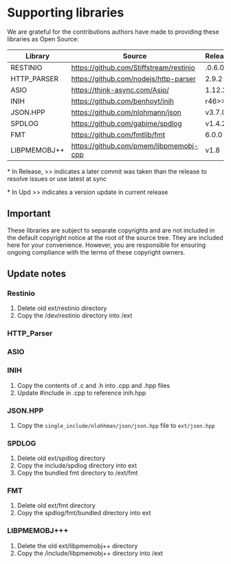 # Supporting libraries

We are grateful for the contributions authors have made to providing these libraries as Open Source:

| Library | Source | Release* | Commit | Upd |
| ------- | ------- | ------ | -------| -------|
RESTINIO | https://github.com/Stiffstream/restinio | .0.6.0.1 |  74ebb558748dde009f57d2d9670ab970e9db9fb1 |*| 
HTTP_PARSER | https://github.com/nodejs/http-parser | 2.9.2 | 5c17dad400e45c5a442a63f250fff2638d144682 ||
ASIO | https://think-async.com/Asio/ | 1.12.2 | N/A ||
INIH | https://github.com/benhoyt/inih | r46>> | 0a87bf16693e35ed172ce8738404d9acd9545a5a |*| 
JSON.HPP | https://github.com/nlohmann/json | v3.7.0>> | f272ad533d32a40a3b2154a76f1ae9a45eacd6d3 |*|
SPDLOG | https://github.com/gabime/spdlog |  v1.4.2 | 1549ff12f1aa61ffc4d9a8727c519034724392a0 |*| 
FMT | https://github.com/fmtlib/fmt | 6.0.0 | Uses spdlog bundled version - see notes |*| 
LIBPMEMOBJ++ | https://github.com/pmem/libpmemobj-cpp | v1.8 | 26c86b46997d25c818b246f2a143d2248503cc67 |*|  

\* In Release, \>\> indicates a later commit was taken than the release to resolve issues or use latest at sync

\* In Upd \>\> indicates a version update in current release

## Important
These libraries are subject to separate copyrights and are not included in the default copyright notice
at the root of the source tree. They are included here for your convenience. However, you are responsible for
ensuring ongoing compliance with the terms of these copyright owners.

## Update notes

### Restinio
1. Delete old ext/restinio directory
2. Copy the /dev/restinio directory into /ext
### HTTP_Parser

### ASIO
### INIH
1. Copy the contents of .c and .h into .cpp and .hpp files
2. Update #include in .cpp to reference inih.hpp

### JSON.HPP
1. Copy the `single_include/nlohhman/json/json.hpp` file to `ext/json.hpp`

### SPDLOG
1. Delete old ext/spdlog directory
2. Copy the include/spdlog directory into ext
3. Copy the bundled fmt directory to /ext/fmt

### FMT
1. Delete old ext/fmt directory
2. Copy the spdlog/fmt/bundled directory into ext

### LIBPMEMOBJ+++
1. Delete the old ext/libpmemobj++ directory
2. Copy the /include/libpmemobj++ directory into /ext
